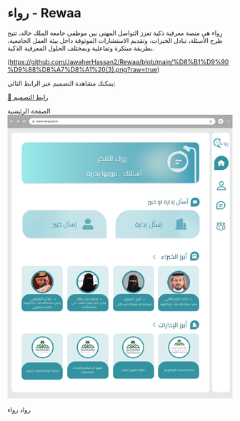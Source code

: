 
 # رواء - Rewaa

رِواء هي منصة معرفية ذكية تعزز التواصل المهني بين موظفي جامعة الملك خالد، تتيح طرح الأسئلة، تبادل الخبرات، وتقديم الاستشارات الموثوقة داخل بيئة العمل الجامعية، بطريقة مبتكرة وتفاعلية وبمختلف الحلول المعرفية الذكية.

(https://github.com/JawaherHassan2/Rewaa/blob/main/%D8%B1%D9%90%D9%88%D8%A7%D8%A1%20(3).png?raw=true)

 
يمكنك مشاهدة التصميم عبر الرابط التالي:

[🔗 رابط التصميم](https://www.figma.com/proto/s9xKOrY19q7hOu5NTU90NV/%D8%B1%D9%88%D8%A7%D8%A1-Rewaa?page-id=0%3A1&node-id=2-124&viewport=233%2C183%2C0.04&t=41djoc3YiZvKUthj-1&scaling=scale-down&content-scaling=fixed&starting-point-node-id=2%3A124)




الصفحة الرئيسية
![الصفحة الرئيسية](https://github.com/JawaherHassan2/Rewaa/blob/main/%D8%A7%D9%84%D8%B5%D9%81%D8%AD%D8%A9%20%D8%A7%D9%84%D8%B1%D9%8A%D9%94%D9%8A%D8%B3%D9%8A%D8%A9.png?raw=true)


رواد رواء 


